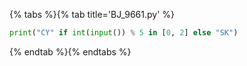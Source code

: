 {% tabs %}{% tab title='BJ_9661.py' %}

```py
print("CY" if int(input()) % 5 in [0, 2] else "SK")
```

{% endtab %}{% endtabs %}
